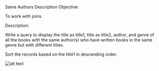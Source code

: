 Same Authors
Description
Objective:

To work with joins.

Description:

Write a query to display the title as title1, title as title2, author, and genre of all the books with the same author(s) who have written books in the same genre but with different titles.

Sort the records based on the title1 in descending order.

![alt text](image.png)